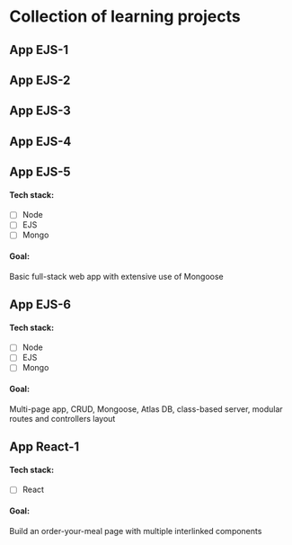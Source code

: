 # Collection of learning projects

## App EJS-1

## App EJS-2

## App EJS-3

## App EJS-4

## App EJS-5

#### Tech stack:

- [ ] Node
- [ ] EJS
- [ ] Mongo

#### Goal:

Basic full-stack web app with extensive use of Mongoose

## App EJS-6

#### Tech stack:

- [ ] Node
- [ ] EJS
- [ ] Mongo

#### Goal:

Multi-page app, CRUD, Mongoose, Atlas DB, class-based server, modular routes and controllers layout

## App React-1

#### Tech stack:

- [ ] React

#### Goal:

Build an order-your-meal page with multiple interlinked components
